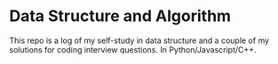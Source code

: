 # Data Structure and Algorithm

This repo is a log of my self-study in data structure and a couple of my solutions for coding interview questions.
In Python/Javascript/C++.
